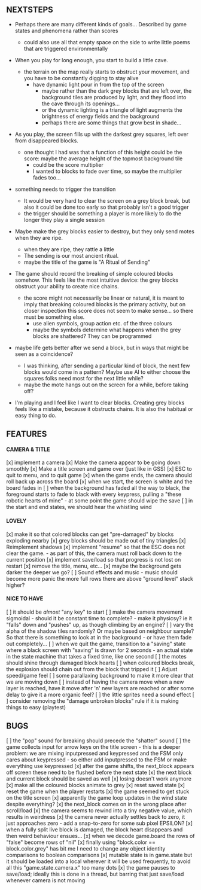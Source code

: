 NEXTSTEPS
---------

- Perhaps there are many different kinds of goals... Described
  by game states and phenomena rather than scores
  - could also use all that empty space on the side to write little
    poems that are triggered environmentally

- When you play for long enough, you start to build a little
  cave.
  - the terrain on the map really starts to obstruct your movement,
    and you have to be constantly digging to stay alive
    - have dynamic light pour in from the top of the screen
      - maybe rather than the dark grey blocks that are left
        over, the background tiles are produced by light, and they
        flood into the cave through its openings...
      - or the dynamic lighting is a triangle of light augments the
        brightness of energy fields and the background
      - perhaps there are some things that grow best in shade...

- As you play, the screen fills up with the darkest grey squares,
  left over from disappeared blocks.
  - one thought I had was that a function of this height could be
    the score: maybe the average height of the topmost background tile
    - could be the score multiplier
    - I wanted to blocks to fade over time, so maybe the multiplier
      fades too...

- something needs to trigger the transition
  - It would be very hard to clear the screen on a grey block break,
    but also it could be done too early so that probably isn't a
    good trigger
  - the trigger should be something a player is more likely to do
    the longer they play a single session

- Maybe make the grey blocks easier to destroy, but they only
  send motes when they are ripe.
  - when they are ripe, they rattle a little
  - The sending is our most ancient ritual.
  - maybe the title of the game is "A Ritual of Sending"

- The game should record the breaking of simple coloured blocks somehow.
  This feels like the most intuitive device: the grey blocks obstruct
  your ability to create nice chains.
  - the score might not necessarily be linear or natural,
    it is meant to imply that breaking coloured blocks is the
    primary activity, but on closer inspection this score
    does not seem to make sense... so there must be something else.
    - use alien symbols, group action etc. of the three colours
    - maybe the symbols determine what happens when the grey blocks
      are shattered? They can be programmed

- maybe life gets better after we send a block, but in ways that
  might be seen as a coincidence?
  - I was thinking, after sending a particular kind of block,
    the next few blocks would come in a pattern? Maybe use
    AI to either choose the squares folks need most for the next
    little while?
  - maybe the mote hangs out on the screen for a while, before taking off?

- I'm playing and I feel like I want to clear blocks. Creating grey blocks
  feels like a mistake, because it obstructs chains. It is also the habitual
  or easy thing to do.

## FEATURES

#### CAMERA & TITLE
[x] implement a camera
[x] Make the camera appear to be going down smoothly
[x] Make a title screen and game over (just like in GSS)
[x] ESC to quit to menu, and to quit game
[x] when the game ends, the camera should roll back up across
    the board
[x] when we start, the screen is white and the board fades in
[ ] when the background has faded all the way to black, the foreground
    starts to fade to black with every keypress, pulling
    a "these robotic hearts of mine"
    - at some point the game should wipe the save
[ ] in the start and end states, we should hear the whistling wind

#### LOVELY
[x] make it so that colored blocks can get "pre-damaged" by blocks
    exploding nearby
[x] grey blocks should be made out of tiny triangles
[x] Reimplement shadows
[x] implement "resume" so that the ESC does not
    clear the game.
    - as part of this, the camera must roll back down to the current position
[x] implement save/load so that progress is not lost on restart
[x] remove the title, menu, etc...
[x] maybe the background gets darker the deeper we go?
[ ] Sound effects and music
    - music should become more panic the more
    full rows there are above "ground level"
    stack higher?


#### NICE TO HAVE

[ ] it should be _almost_ "any key" to start
[ ] make the camera movement sigmoidal
    - should it be constant time to complete?
    - make it physicsy? ie it "falls" down
      and "pushes" up, as though climbing by
      an engine?
[ ] vary the alpha of the shadow tiles randomly? Or maybe based on
    neighbour sample? So that there is something to look at in the
    background
    - or have them fade out completely...
[ ] when we quit the game, transition to a "saving" state where a black screen with "saving" is drawn for 2 seconds
    - an actual state in the state machine that takes a fixed time,
      like one second
[ ] the motes should shine through damaged block hearts
[ ] when coloured blocks break, the explosion should chain out
    from the block that tripped it
[ ] Adjust speed/game feel
[ ] some parallaxing background to make it more clear that
    we are moving down
[ ] instead of having the camera move when a new layer is reached,
    have it move after 'n' new layers are reached or after some delay
    to give it a more organic feel?
[ ] the little sprites need a sound effect
[ ] consider removing the "damage unbroken blocks" rule
    if it is making things to easy (playtest)

## BUGS

[ ] the "pop" sound for breaking should precede the "shatter" sound
[ ] the game collects input for arrow keys on the title screen
    - this is a deeper problem: we are mixing inputpressed and keypressed
      and the FSM only cares about keypressed
    - so either add inputpressed to the FSM or make everything use keypressed
[x] after the game shifts, the next_block appears off screen
    these need to be flushed before the next state
[x] the next block and current block should be saved as well
[x] losing doesn't work anymore
    [x] make all the coloured blocks animate to grey
    [x] reset saved state
    [x] reset the game when the player restarts
[x] the game seemed to get stuck on the title screen
[x] apparently the game loop updates in the wind state despite everything?
[x] the next_block comes on in the wrong place after scroll/load
[x] the camera seems to rewind into a tiny negative value, which results in weirdness
[x] the camera never actually settles back to zero, it just approaches zero
    - add a snap-to-zero for some sub pixel EPSILON?
[x] when a fully split live block is damaged, the block heart disappears
    and then weird behaviour ensues...
[x] when we decode game.board the rows of "false" become rows of "nil"
[x] finally using "block.color == block.color.grey" has bit me
    I need to change any object identity comparisons to boolean comparisons
[x] mutable state is in game.state but it should be loaded into a local
    wherever it will be used frequently, to avoid all this "game.state.camera.x" too many dots
[x] the game pauses to save/load; ideally this is done in a thread, but
    barring that just save/load whenever camera is not moving
